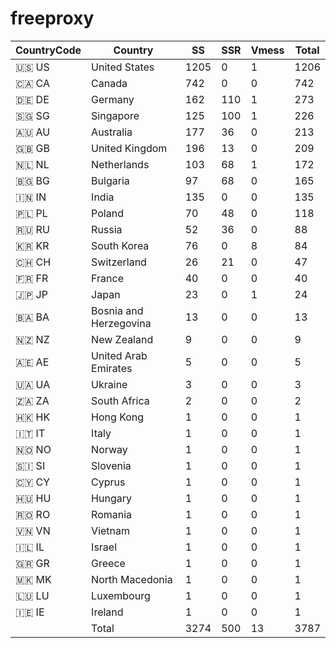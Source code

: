 # freeproxy

|CountryCode|Country|SS|SSR|Vmess|Total|
|  ----  | ----  |  ----  | ----  |  ----  | ----  |
|🇺🇸 US|United States|1205|0|1|1206|
|🇨🇦 CA|Canada|742|0|0|742|
|🇩🇪 DE|Germany|162|110|1|273|
|🇸🇬 SG|Singapore|125|100|1|226|
|🇦🇺 AU|Australia|177|36|0|213|
|🇬🇧 GB|United Kingdom|196|13|0|209|
|🇳🇱 NL|Netherlands|103|68|1|172|
|🇧🇬 BG|Bulgaria|97|68|0|165|
|🇮🇳 IN|India|135|0|0|135|
|🇵🇱 PL|Poland|70|48|0|118|
|🇷🇺 RU|Russia|52|36|0|88|
|🇰🇷 KR|South Korea|76|0|8|84|
|🇨🇭 CH|Switzerland|26|21|0|47|
|🇫🇷 FR|France|40|0|0|40|
|🇯🇵 JP|Japan|23|0|1|24|
|🇧🇦 BA|Bosnia and Herzegovina|13|0|0|13|
|🇳🇿 NZ|New Zealand|9|0|0|9|
|🇦🇪 AE|United Arab Emirates|5|0|0|5|
|🇺🇦 UA|Ukraine|3|0|0|3|
|🇿🇦 ZA|South Africa|2|0|0|2|
|🇭🇰 HK|Hong Kong|1|0|0|1|
|🇮🇹 IT|Italy|1|0|0|1|
|🇳🇴 NO|Norway|1|0|0|1|
|🇸🇮 SI|Slovenia|1|0|0|1|
|🇨🇾 CY|Cyprus|1|0|0|1|
|🇭🇺 HU|Hungary|1|0|0|1|
|🇷🇴 RO|Romania|1|0|0|1|
|🇻🇳 VN|Vietnam|1|0|0|1|
|🇮🇱 IL|Israel|1|0|0|1|
|🇬🇷 GR|Greece|1|0|0|1|
|🇲🇰 MK|North Macedonia|1|0|0|1|
|🇱🇺 LU|Luxembourg|1|0|0|1|
|🇮🇪 IE|Ireland|1|0|0|1|
||Total|3274|500|13|3787|

